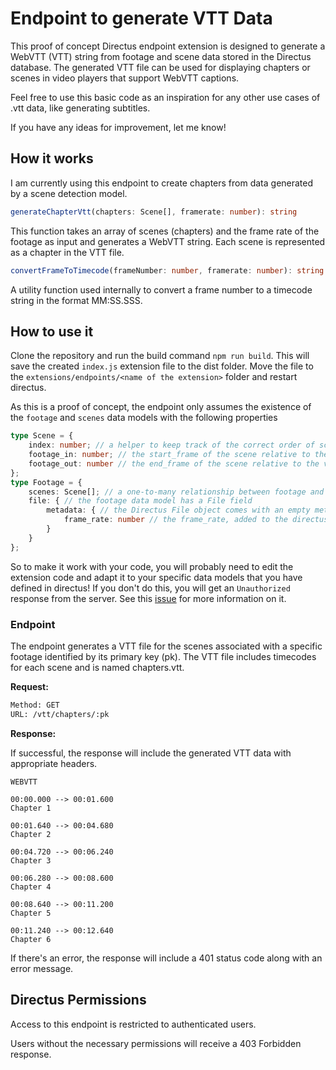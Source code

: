 # Endpoint to generate VTT Data

This proof of concept Directus endpoint extension is designed to generate a WebVTT (VTT) string from footage and scene data stored in the Directus database. The generated VTT file can be used for displaying chapters or scenes in video players that support WebVTT captions.

Feel free to use this basic code as an inspiration for any other use cases of .vtt data, like generating subtitles.

If you have any ideas for improvement, let me know!

## How it works

I am currently using this endpoint to create chapters from data generated by a scene detection model.

```ts
generateChapterVtt(chapters: Scene[], framerate: number): string
```

This function takes an array of scenes (chapters) and the frame rate of the footage as input and generates a WebVTT string. Each scene is represented as a chapter in the VTT file.

```ts
convertFrameToTimecode(frameNumber: number, framerate: number): string
```

A utility function used internally to convert a frame number to a timecode string in the format MM:SS.SSS.

## How to use it

Clone the repository and run the build command `npm run build`. This will save the created `index.js` extension file to the dist folder. Move the file to the `extensions/endpoints/<name of the extension>` folder and restart directus.

As this is a proof of concept, the endpoint only assumes the existence of the `footage` and `scenes` data models with the following properties

```ts
type Scene = { 
    index: number; // a helper to keep track of the correct order of scenes
    footage_in: number; // the start_frame of the scene relative to the video (footage)
    footage_out: number // the end_frame of the scene relative to the video (footage)
};
type Footage = { 
    scenes: Scene[]; // a one-to-many relationship between footage and scenes
    file: { // the footage data model has a File field
        metadata: { // the Directus File object comes with an empty metadata json field
            frame_rate: number // the frame_rate, added to the directus file metadata field on creation
        } 
    } 
};
```

So to make it work with your code, you will probably need to edit the extension code and adapt it to your specific data models that you have defined in directus! If you don't do this, you will get an `Unauthorized` response from the server. See this [issue]("https://github.com/johind/directus-extension-generate-vtt/issues/2") for more information on it.

### Endpoint

The endpoint generates a VTT file for the scenes associated with a specific footage identified by its primary key (pk). The VTT file includes timecodes for each scene and is named chapters.vtt.

**Request:**

```txt
Method: GET
URL: /vtt/chapters/:pk
```

**Response:**

If successful, the response will include the generated VTT data with appropriate headers.

```vtt
WEBVTT

00:00.000 --> 00:01.600
Chapter 1

00:01.640 --> 00:04.680
Chapter 2

00:04.720 --> 00:06.240
Chapter 3

00:06.280 --> 00:08.600
Chapter 4

00:08.640 --> 00:11.200
Chapter 5

00:11.240 --> 00:12.640
Chapter 6
```

If there's an error, the response will include a 401 status code along with an error message.

## Directus Permissions

Access to this endpoint is restricted to authenticated users.

Users without the necessary permissions will receive a 403 Forbidden response.
